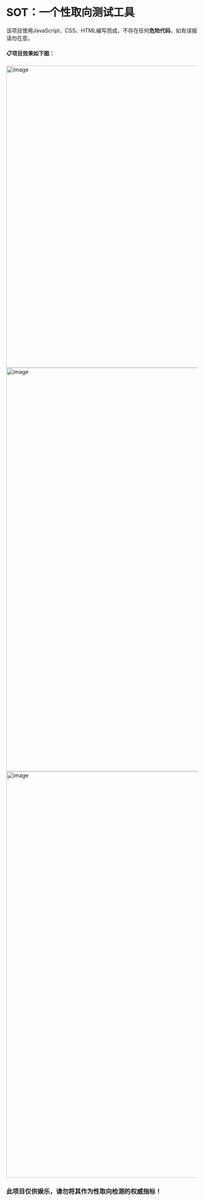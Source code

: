 # SOT：一个性取向测试工具
该项目使用JavaScript、CSS、HTML编写而成，不存在任何**危险代码**，如有误报请勿在意。

#### 📋项目效果如下图：
<img width="1253" height="795" alt="image" src="https://github.com/user-attachments/assets/dc0fb532-4cf8-4f4a-a7d8-8fe8bedcfae4" />
<img width="1477" height="1062" alt="image" src="https://github.com/user-attachments/assets/614822f1-dd12-45fe-b903-aa081ed87df5" />
<img width="1636" height="1069" alt="image" src="https://github.com/user-attachments/assets/50bb684a-572f-40b9-be3a-e4748420cf35" />

### 此项目仅供娱乐，请勿将其作为性取向检测的权威指标！

